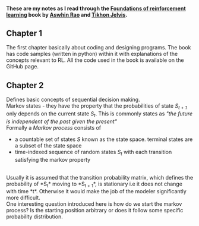 #### These are my notes as I read through the [Foundations of reinforcement learning](https://github.com/TikhonJelvis/RL-book) book by [Aswhin Rao](https://www.linkedin.com/in/ashwin2rao/) and [Tikhon Jelvis](https://www.linkedin.com/in/tikhon-jelvis/).

## Chapter 1
The first chapter basically about coding and designing programs. The book has code samples (written in python) within it with explanations of the concepts relevant to RL.
All the code used in the book is available on the GitHub page. 

## Chapter 2
Defines basic concepts of sequential decision making. <br>
Markov states - they have the property that the probabilities of state *S<sub>t + 1</sub>* only depends on the current state *S<sub>t</sub>*. This is commonly states as *"the future is independent of the past given the present"*   
Formally a *Markov process* consists of 
* a countable set of states *S* known as the state space. terminal states are a subset of the state space
* time-indexed sequence of random states *S<sub>t</sub>* with each transition satisfying the markov property
<br>
Usually it is assumed that the transition probability matrix, which defines the probability of *S<sub>t</sub>* moving to *S<sub>t + 1</sub>*, is stationary i.e it does not change with time *t*. Otherwise it would make the job of the modeler significantly more difficult. <br>
One interesting question introduced here is how do we start the markov process? Is the starting position arbitrary or does it follow some specific probability distribution.  

